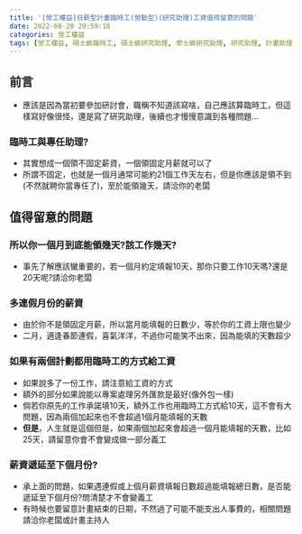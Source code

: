 ```yaml
---
title: '[勞工權益]日薪型計畫臨時工(勞動型)(研究助理)工資值得留意的問題'
date: 2022-08-20 20:59:18
categories: 勞工權益
tags: [勞工權益, 碩士級臨時工, 碩士級研究助理, 學士級研究助理, 研究助理, 計畫助理, 研究助理薪資, NCYU]
---
```

## 前言
- 應該是因為當初要參加研討會，職稱不知道該寫啥，自己應該算臨時工，但這樣寫好像很怪，還是寫了研究助理，後續也才慢慢意識到各種問題...  

### 臨時工與專任助理?
- 其實想成一個領不固定薪資，一個領固定月薪就可以了  
- 所謂不固定，也就是一個月通常可能約21個工作天左右，但是你應該是領不到(不然就聘你當專任了)，至於能領幾天，請洽你的老闆  

<!--more-->  
## 值得留意的問題

### 所以你一個月到底能領幾天?該工作幾天?
- 事先了解應該蠻重要的，若一個月約定填報10天，那你只要工作10天嗎?還是20天呢?請洽你老闆  

### 多連假月份的薪資
- 由於你不是領固定月薪，所以當月能填報的日數少，等於你的工資上限也變少  
- 二月，適逢春節連假，喜氣洋洋，不過你可能笑不出來，因為能填的天數超少  

### 如果有兩個計劃都用臨時工的方式給工資
- 如果說多了一份工作，請注意給工資的方式  
- 額外的部分如果說能以專案處理另外匯款是最好(像外包一樣)  
- 倘若你原先的工作承諾填10天，額外工作也用臨時工方式給10天，這不會有大問題，因為兩個加起來也不會超過1個月能填報的天數  
- **但是**，人生就是這個但是，如果兩個加起來會超過一個月能填報的天數，比如25天，請留意你會不會變成做一部分義工  

### 薪資遞延至下個月份?
- 承上面的問題，如果遇連假或上個月薪資填報日數超過能填報總日數，是否能遞延至下個月份?問清楚才不會變義工  
- 有時候也要留意計畫結束的日期，不然過了可能不能支出人事費的，相關問題請洽你老闆或計畫主持人  